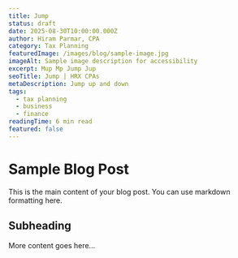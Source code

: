 ```yaml
---
title: Jump
status: draft
date: 2025-08-30T10:00:00.000Z
author: Hiram Parmar, CPA
category: Tax Planning
featuredImage: /images/blog/sample-image.jpg
imageAlt: Sample image description for accessibility
excerpt: Mup Mp Jump Jup
seoTitle: Jump | HRX CPAs
metaDescription: Jump up and down
tags:
  - tax planning
  - business
  - finance
readingTime: 6 min read
featured: false
---
```


# Sample Blog Post

This is the main content of your blog post. You can use markdown formatting here.

## Subheading

More content goes here...

